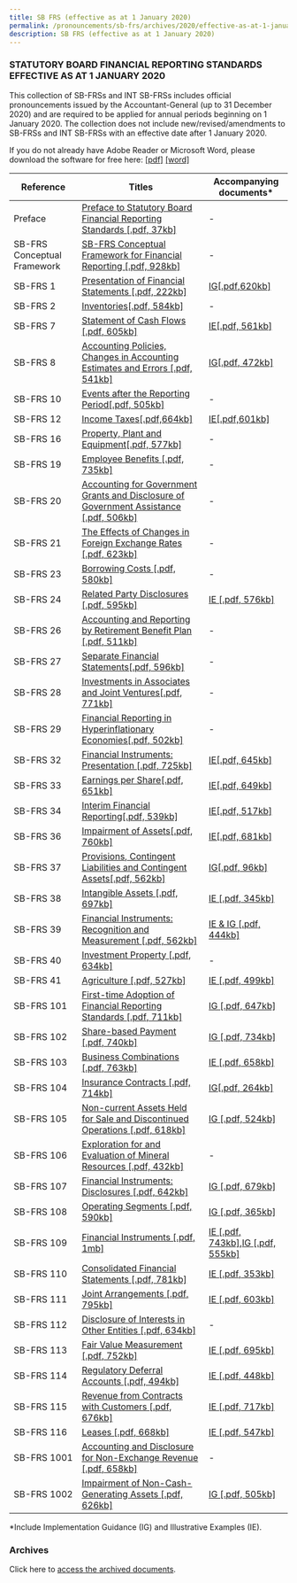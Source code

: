```yaml
---
title: SB FRS (effective as at 1 January 2020)
permalink: /pronouncements/sb-frs/archives/2020/effective-as-at-1-january-2020/
description: SB FRS (effective as at 1 January 2020)
---
```

### STATUTORY BOARD FINANCIAL REPORTING STANDARDS EFFECTIVE AS AT 1 JANUARY 2020

This collection of SB-FRSs and INT SB-FRSs includes official pronouncements issued by the Accountant-General (up to 31 December 2020) and are required to be applied for annual periods beginning on 1 January 2020. The collection does not include new/revised/amendments to SB-FRSs and INT SB-FRSs with an effective date after 1 January 2020.

If you do not already have Adobe Reader or Microsoft Word, please download the software for free here: [\[pdf\]](http://www.adobe.com/products/acrobat/readstep2.html) [\[word\]](http://www.microsoft.com/downloads/details.aspx?FamilyID=95e24c87-8732-48d5-8689-ab826e7b8fdf&DisplayLang=en)



| Reference | Titles | Accompanying documents\* |
| -------- | -------- | -------- |
| Preface | [Preface to Statutory Board Financial Reporting Standards [.pdf, 37kb]](/files/Docs/Default%20Source/Sb%20Frs/Effective%20As%20At%201%20January%202020/preface-to-statutory-board-financial-reporting-standards.pdf) | - |
| SB-FRS Conceptual Framework | [SB-FRS Conceptual Framework for Financial Reporting [.pdf, 928kb]](/files/Docs/Default%20Source/Sb%20Frs%20Conceptual%20Framework/sb-frs-conceptual-framework-2020.pdf) | - |
| SB-FRS 1 | [Presentation of Financial Statements [.pdf, 222kb]](/files/Docs/Default%20Source/Sb%20Frs/Effective%20As%20At%201%20January%202020/sb-frs_1_(2020).pdf) | [IG[.pdf,620kb]](/files/Docs/Default%20Source/Sb%20Frs/Effective%20As%20At%201%20January%202020/sb-frs_1_ig_(2020).pdf) |
| SB-FRS 2 | [Inventories[.pdf, 584kb]](/files/Docs/Default%20Source/Sb%20Frs/Effective%20As%20At%201%20January%202020/sb-frs_2_(2020).pdf) | - |
| SB-FRS 7 | [Statement of Cash Flows [.pdf, 605kb]](/files/Docs/Default%20Source/Sb%20Frs/Effective%20As%20At%201%20January%202020/sb-frs_7_(2020).pdf) | [IE[.pdf, 561kb]](/files/Docs/Default%20Source/Sb%20Frs/Effective%20As%20At%201%20January%202020/sb-frs_7_ie_(2020).pdf) |
| SB-FRS 8 | [Accounting Policies, Changes in Accounting Estimates and Errors [.pdf, 541kb]](/files/Docs/Default%20Source/Sb%20Frs/Effective%20As%20At%201%20January%202020/sb-frs_8_(2020).pdf) | [IG[.pdf, 472kb]](/files/Docs/Default%20Source/Sb%20Frs/Effective%20As%20At%201%20January%202020/sb-frs_8_ig_(2020).pdf) |
| SB-FRS 10 | [Events after the Reporting Period[.pdf, 505kb]](/files/Docs/Default%20Source/Sb%20Frs/Effective%20As%20At%201%20January%202020/sb-frs_10_(2020).pdf) | - |
| SB-FRS 12 | [Income Taxes[.pdf,664kb]](/files/Docs/Default%20Source/Sb%20Frs/Effective%20As%20At%201%20January%202020/sb-frs_12_(2020).pdf) | [IE[.pdf,601kb]](/files/Docs/Default%20Source/Sb%20Frs/Effective%20As%20At%201%20January%202020/sb-frs_12_ie_(2020).pdf) |
| SB-FRS 16 | [Property, Plant and Equipment[.pdf, 577kb]](/files/Docs/Default%20Source/Sb%20Frs/Effective%20As%20At%201%20January%202020/sb-frs_16_(2020).pdf) | - |
| SB-FRS 19 | [Employee Benefits [.pdf, 735kb]](/files/Docs/Default%20Source/Sb%20Frs/Effective%20As%20At%201%20January%202020/sb-frs_19_(2020).pdf) | - |
| SB-FRS 20 | [Accounting for Government Grants and Disclosure of Government Assistance [.pdf, 506kb]](/files/Docs/Default%20Source/Sb%20Frs/Effective%20As%20At%201%20January%202020/sb-frs_20_(2020).pdf) | - |
| SB-FRS 21 | [The Effects of Changes in Foreign Exchange Rates [.pdf, 623kb]](/files/Docs/Default%20Source/Sb%20Frs/Effective%20As%20At%201%20January%202020/sb-frs_21_(2020).pdf) | - |
| SB-FRS 23 | [Borrowing Costs [.pdf, 580kb]](/files/Docs/Default%20Source/Sb%20Frs/Effective%20As%20At%201%20January%202020/sb-frs_23_(2020).pdf) | - |
| SB-FRS 24 | [Related Party Disclosures [.pdf, 595kb]](/files/Docs/Default%20Source/Sb%20Frs/Effective%20As%20At%201%20January%202020/sb-frs_24_(2020).pdf) | [IE [.pdf, 576kb]](/files/Docs/Default%20Source/Sb%20Frs/Effective%20As%20At%201%20January%202020/sb-frs_24_ie_(2020).pdf) |
| SB-FRS 26 | [Accounting and Reporting by Retirement Benefit Plan [.pdf, 511kb]](/files/Docs/Default%20Source/Sb%20Frs/Effective%20As%20At%201%20January%202020/sb-frs_26_(2020).pdf) | - |
| SB-FRS 27 | [Separate Financial Statements[.pdf, 596kb]](/files/Docs/Default%20Source/Sb%20Frs/Effective%20As%20At%201%20January%202020/sb-frs_27_(2020).pdf) | - |
| SB-FRS 28 | [Investments in Associates and Joint Ventures[.pdf, 771kb]](/files/Docs/Default%20Source/Sb%20Frs/Effective%20As%20At%201%20January%202020/sb-frs_28_(2020).pdf) | - |
| SB-FRS 29 | [Financial Reporting in Hyperinflationary Economies[.pdf, 502kb]](/files/Docs/Default%20Source/Sb%20Frs/Effective%20As%20At%201%20January%202020/sb-frs_29_(2020).pdf) | - |
| SB-FRS 32 | [Financial Instruments: Presentation [.pdf, 725kb]](/files/Docs/Default%20Source/Sb%20Frs/Effective%20As%20At%201%20January%202020/sb-frs_32_(2020).pdf) | [IE[.pdf, 645kb]](/files/Docs/Default%20Source/Sb%20Frs/Effective%20As%20At%201%20January%202020/sb-frs_32_ie_(2020).pdf) |
| SB-FRS 33 | [Earnings per Share[.pdf, 651kb]](/files/Docs/Default%20Source/Sb%20Frs/Effective%20As%20At%201%20January%202020/sb-frs_33_(2020).pdf) | [IE[.pdf, 649kb]](/files/Docs/Default%20Source/Sb%20Frs/Effective%20As%20At%201%20January%202020/sb-frs_33_ie_(2020).pdf) |
| SB-FRS 34 | [Interim Financial Reporting[.pdf, 539kb]](/files/Docs/Default%20Source/Sb%20Frs/Effective%20As%20At%201%20January%202020/sb-frs_34_(2020).pdf) | [IE[.pdf, 517kb]](/files/Docs/Default%20Source/Sb%20Frs/Effective%20As%20At%201%20January%202020/sb-frs_34_ie_(2020).pdf) |
| SB-FRS 36 | [Impairment of Assets[.pdf, 760kb]](/files/Docs/Default%20Source/Sb%20Frs/Effective%20As%20At%201%20January%202020/sb-frs_36_(2020).pdf) | [IE[.pdf, 681kb]](/files/Docs/Default%20Source/Sb%20Frs/Effective%20As%20At%201%20January%202020/sb-frs_36_ie_(2020).pdf) |
| SB-FRS 37 | [Provisions, Contingent Liabilities and Contingent Assets[.pdf, 562kb]](/files/Docs/Default%20Source/Sb%20Frs/Effective%20As%20At%201%20January%202020/sb-frs_37_(2020).pdf) | [IG[.pdf, 96kb]](/files/Docs/Default%20Source/Sb%20Frs/Effective%20As%20At%201%20January%202020/sb-frs_37_ig_(2020).pdf) |
| SB-FRS 38 | [Intangible Assets [.pdf, 697kb]](/files/Docs/Default%20Source/Sb%20Frs/Effective%20As%20At%201%20January%202020/sb-frs_38_(2020).pdf) | [IE [.pdf, 345kb]](/files/Docs/Default%20Source/Sb%20Frs/Effective%20As%20At%201%20January%202020/sb-frs_38_ie_(2020).pdf) |
| SB-FRS 39 | [Financial Instruments: Recognition and Measurement [.pdf, 562kb]](/files/Docs/Default%20Source/Sb%20Frs/Effective%20As%20At%201%20January%202020/sb-frs_39_(2020).pdf) | [IE & IG [.pdf, 444kb]](/files/Docs/Default%20Source/Sb%20Frs/Effective%20As%20At%201%20January%202020/sb-frs_39_ie_ig_(2020).pdf) |
| SB-FRS 40 | [Investment Property [.pdf, 634kb]](/files/Docs/Default%20Source/Sb%20Frs/Effective%20As%20At%201%20January%202020/sb-frs_40_(2020).pdf) | - |
| SB-FRS 41 | [Agriculture [.pdf, 527kb]](/files/Docs/Default%20Source/Sb%20Frs/Effective%20As%20At%201%20January%202020/sb-frs_41_(2020).pdf) | [IE [.pdf, 499kb]](/files/Docs/Default%20Source/Sb%20Frs/Effective%20As%20At%201%20January%202020/sb-frs_41_ie_(2020).pdf) |
| SB-FRS 101 | [First-time Adoption of Financial Reporting Standards [.pdf, 711kb]](/files/Docs/Default%20Source/Sb%20Frs/Effective%20As%20At%201%20January%202020/sb-frs_101_(2020).pdf) | [IG [.pdf, 647kb]](/files/Docs/Default%20Source/Sb%20Frs/Effective%20As%20At%201%20January%202020/sb-frs_101_ig_(2020).pdf) |
| SB-FRS 102 | [Share-based Payment [.pdf, 740kb]](/files/Docs/Default%20Source/Sb%20Frs/Effective%20As%20At%201%20January%202020/sb-frs_102_(2020).pdf) | [IG [.pdf, 734kb]](/files/Docs/Default%20Source/Sb%20Frs/Effective%20As%20At%201%20January%202020/sb-frs_102_ig_(2020).pdf) |
| SB-FRS 103 | [Business Combinations [.pdf, 763kb]](/files/Docs/Default%20Source/Sb%20Frs/Effective%20As%20At%201%20January%202020/sb-frs_103_(2020).pdf) | [IE [.pdf, 658kb]](/files/Docs/Default%20Source/Sb%20Frs/Effective%20As%20At%201%20January%202020/sb-frs_103_ie_(2020).pdf) |
| SB-FRS 104 | [Insurance Contracts [.pdf, 714kb]](/files/Docs/Default%20Source/Sb%20Frs/Effective%20As%20At%201%20January%202020/sb-frs_104_(2020).pdf) | [IG[.pdf, 264kb]](/files/Docs/Default%20Source/Sb%20Frs/Effective%20As%20At%201%20January%202020/sb-frs_104_ig_(2020).pdf) |
| SB-FRS 105 | [Non-current Assets Held for Sale and Discontinued Operations [.pdf, 618kb]](/files/Docs/Default%20Source/Sb%20Frs/Effective%20As%20At%201%20January%202020/sb-frs_105_(2020).pdf) | [IG [.pdf, 524kb]](/files/Docs/Default%20Source/Sb%20Frs/Effective%20As%20At%201%20January%202020/sb-frs_105_ig_(2020).pdf) |
| SB-FRS 106 | [Exploration for and Evaluation of Mineral Resources [.pdf, 432kb]](/files/Docs/Default%20Source/Sb%20Frs/Effective%20As%20At%201%20January%202020/sb-frs_106_(2020).pdf) | - |
| SB-FRS 107 | [Financial Instruments: Disclosures [.pdf, 642kb]](/files/Docs/Default%20Source/Sb%20Frs/Effective%20As%20At%201%20January%202020/sb-frs_107_(2020).pdf) | [IG [.pdf, 679kb]](/files/Docs/Default%20Source/Sb%20Frs/Effective%20As%20At%201%20January%202020/sb-frs_107_ig_(2020).pdf) |
| SB-FRS 108 | [Operating Segments [.pdf, 590kb]](/files/Docs/Default%20Source/Sb%20Frs/Effective%20As%20At%201%20January%202020/sb-frs_108_(2020).pdf) | [IG [.pdf, 365kb]](/files/Docs/Default%20Source/Sb%20Frs/Effective%20As%20At%201%20January%202020/sb-frs_108_ig_(2020).pdf) |
| SB-FRS 109 | [Financial Instruments [.pdf, 1mb]](/files/Docs/Default%20Source/Sb%20Frs/Effective%20As%20At%201%20January%202020/sb-frs_109_(2020).pdf) | [IE [.pdf, 743kb]](/files/Docs/Default%20Source/Sb%20Frs/Effective%20As%20At%201%20January%202020/sb-frs_109_ie_(2020).pdf),[IG [.pdf, 555kb]](/files/Docs/Default%20Source/Sb%20Frs/Effective%20As%20At%201%20January%202020/sb-frs_109_ig_(2020).pdf) |
| SB-FRS 110 | [Consolidated Financial Statements [.pdf, 781kb]](/files/Docs/Default%20Source/Sb%20Frs/Effective%20As%20At%201%20January%202020/sb-frs_110_(2020).pdf) | [IE [.pdf, 353kb]](/files/Docs/Default%20Source/Sb%20Frs/Effective%20As%20At%201%20January%202020/sb-frs_110_ie_(2020).pdf) |
| SB-FRS 111 | [Joint Arrangements [.pdf, 795kb]](/files/Docs/Default%20Source/Sb%20Frs/Effective%20As%20At%201%20January%202020/sb-frs_111_(2020).pdf) | [IE [.pdf, 603kb]](/files/Docs/Default%20Source/Sb%20Frs/Effective%20As%20At%201%20January%202020/sb-frs_111_ie_(2020).pdf) |
| SB-FRS 112 | [Disclosure of Interests in Other Entities [.pdf, 634kb]](/files/Docs/Default%20Source/Sb%20Frs/Effective%20As%20At%201%20January%202020/sb-frs_112_(2020).pdf) | - |
| SB-FRS 113 | [Fair Value Measurement [.pdf, 752kb]](/files/Docs/Default%20Source/Sb%20Frs/Effective%20As%20At%201%20January%202020/sb-frs_113_(2020).pdf) | [IE [.pdf, 695kb]](/files/Docs/Default%20Source/Sb%20Frs/Effective%20As%20At%201%20January%202020/sb-frs_113_ie_(2020).pdf) |
| SB-FRS 114 | [Regulatory Deferral Accounts [.pdf, 494kb]](/files/Docs/Default%20Source/Sb%20Frs/Effective%20As%20At%201%20January%202020/sb-frs_114_(2020).pdf) | [IE [.pdf, 448kb]](/files/Docs/Default%20Source/Sb%20Frs/Effective%20As%20At%201%20January%202020/sb-frs_114_ie_(2020).pdf) |
| SB-FRS 115 | [Revenue from Contracts with Customers [.pdf, 676kb]](/files/Docs/Default%20Source/Sb%20Frs/Effective%20As%20At%201%20January%202020/sb-frs_115_(2020).pdf) | [IE [.pdf, 717kb]](/files/Docs/Default%20Source/Sb%20Frs/Effective%20As%20At%201%20January%202020/sb-frs_115_ie_(2020).pdf) |
| SB-FRS 116 | [Leases [.pdf, 668kb]](/files/Docs/Default%20Source/Sb%20Frs/Effective%20As%20At%201%20January%202020/sb-frs_116_(2020).pdf) | [IE [.pdf, 547kb]](/files/Docs/Default%20Source/Sb%20Frs/Effective%20As%20At%201%20January%202020/sb-frs_116_ie_(2020).pdf) |
| SB-FRS 1001 | [Accounting and Disclosure for Non-Exchange Revenue [.pdf, 658kb]](/files/Docs/Default%20Source/Sb%20Frs/Effective%20As%20At%201%20January%202020/sb-frs_1001_(2020).pdf) | - |
| SB-FRS 1002 | [Impairment of Non-Cash-Generating Assets [.pdf, 626kb]](/files/Docs/Default%20Source/Sb%20Frs/Effective%20As%20At%201%20January%202020/sb-frs_1002_(2020).pdf) | [IG [.pdf, 505kb]](/files/Docs/Default%20Source/Sb%20Frs/Effective%20As%20At%201%20January%202020/sb-frs_1002_ig_(2020).pdf) |



\*Include Implementation Guidance (IG) and Illustrative Examples (IE).  

### Archives 

Click here to [access the archived documents](/pronouncements/sb-frs/archives/).